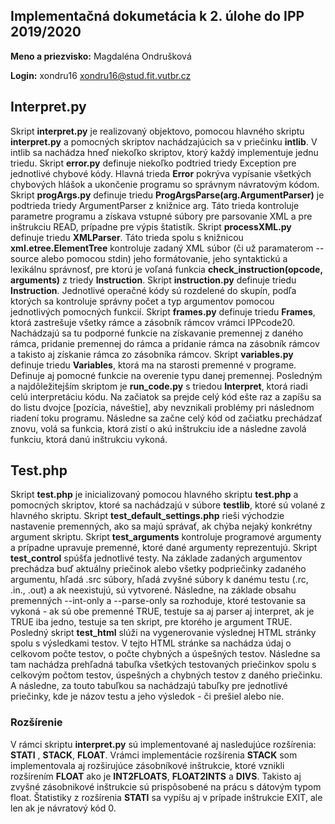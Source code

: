 ## Implementačná dokumetácia k 2. úlohe do IPP 2019/2020

**Meno a priezvisko:** Magdaléna Ondrušková

**Login:** xondru16 <xondru16@stud.fit.vutbr.cz>

## Interpret.py 
Skript **interpret.py** je realizovaný objektovo, pomocou hlavného skriptu **interpret.py** a pomocných skriptov nachádzajúcich sa v priečinku **intlib**. V intlib sa nachádza hneď niekoľko skriptov, ktorý každý implementuje jednu triedu. 
Skript **error.py** definuje niekoľko podtried triedy Exception pre jednotlivé chybové kódy. Hlavná trieda **Error** pokrýva vypísanie všetkých chybových hlášok a ukončenie programu so správnym návratovým kódom. 
Skript **progArgs.py** definuje triedu **ProgArgsParse(arg.ArgumentParser)** je podtrieda triedy ArgumentParser z knižnice arg. Táto trieda kontroluje parametre programu a získava vstupné súbory pre parsovanie XML a pre inštrukciu READ, prípadne pre výpis štatistík. 
Skript **processXML.py** definuje triedu **XMLParser**. Táto trieda spolu s knižnicou **xml.etree.ElementTree** kontroluje zadaný XML súbor (či už paramaterom --source alebo pomocou stdin) jeho formátovanie, jeho syntaktickú a lexikálnu správnosť, pre ktorú je voľaná funkcia **check_instruction(opcode, arguments)** z triedy **Instruction**. 
Skript **instruction.py** definuje triedu **Instruction**. Jednotlivé operačné kódy sú rozdelené do skupín, podľa ktorých sa kontroluje správny počet a typ argumentov pomocou jednotlivých pomocných funkcií. 
Skript **frames.py** definuje triedu **Frames**, ktorá zastrešuje všetky rámce a zásobník rámcov vrámci IPPcode20. Nachádzajú sa tu podporné funkcie na získavanie premennej z daného rámca, pridanie premennej do rámca a pridanie rámca na zásobník rámcov a takisto aj získanie rámca zo zásobníka rámcov. 
Skript **variables.py** definuje triedu **Variables**, ktorá ma na starosti premenné v programe. Definuje aj pomocné funkcie na overenie typu danej premennej. 
Posledným a najdôležitejším skriptom je **run_code.py** s triedou **Interpret**, ktorá riadi celú interpretáciu kódu. Na začiatok sa prejde celý kód ešte raz a zapíšu sa do listu dvojce [pozícia, náveštie], aby nevznikali problémy pri následnom riadení toku programu. Následne sa začne celý kód od začiatku prechádzať znovu, volá sa funkcia, ktorá zistí o akú inštrukciu ide a následne zavolá funkciu, ktorá danú inštrukciu vykoná. 

## Test.php 
Skript **test.php** je inicializovaný pomocou hlavného skriptu **test.php** a pomocných skriptov, ktoré sa nachádzajú v súbore **testlib**, ktoré sú volané z hlavného skriptu.
Skript **test_default_settings.php** rieši východzie nastavenie premenných, ako sa majú správať, ak chýba nejaký konkrétny argument skriptu. 
Skript **test_arguments** kontroluje programové argumenty a prípadne upravuje premenné, ktoré dané argumenty reprezentujú. 
Skript **test_control** spúšťa jednotlivé testy. Na základe zadaných argumentov prechádza buď aktuálny priečinok alebo všetky podpriečinky zadaného argumentu, hľadá .src súbory, hľadá zvyšné súbory k danému testu (.rc, .in., .out) a ak neexistujú, sú vytvorené. Následne, na základe obsahu premenných --int-only a --parse-only sa rozhoduje, ktoré testovanie sa vykoná - ak sú obe premenné TRUE, testuje sa aj parser aj interpret, ak je TRUE iba jedno, testuje sa ten skript, pre ktorého je argument TRUE. 
Posledný skript **test_html** slúži na vygenerovanie výslednej HTML stránky spolu s výsledkami testov. V tejto HTML stránke sa nachádza údaj o celkovom počte testov, o počte chybných a úspešných testov. Následne sa tam nachádza prehľadná tabuľka všetkých testovaných priečinkov spolu s celkovým počtom testov, úspešných a chybných testov z daného priečinku. A následne, za touto tabuľkou sa nachádzajú tabuľky pre jednotlivé priečinky, kde je názov testu a jeho výsledok - či prešiel alebo nie.

### Rozšírenie 
V rámci skriptu **interpret.py** sú implementované aj nasledujúce rozšírenia: **STATI** , **STACK**, **FLOAT**. Vrámci implementácie rozšírenia **STACK** som implementovala aj rozširujúce zásobníkové inštrukcie, ktoré vznikli rozšírením **FLOAT** ako je **INT2FLOATS**, **FLOAT2INTS** a **DIVS**. Takisto aj zvyšné zásobnikové inštrukcie sú prispôsobené na prácu s dátovým typom float. Štatistiky z rozšírenia **STATI** sa vypíšu aj v prípade inštrukcie EXIT, ale len ak je návratový kód 0. 